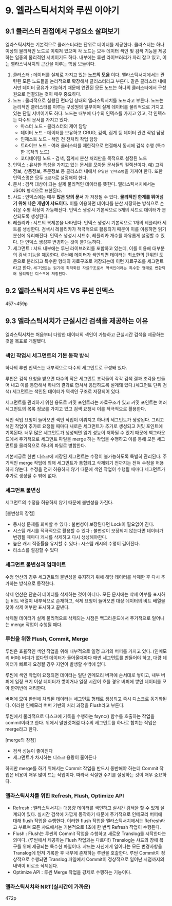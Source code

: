 # 9. 엘라스틱서치와 루씬 이야기
## 9.1 클러스터 관점에서 구성요소 살펴보기
엘라스틱서치는 기본적으로 클러스터라는 단위로 데이터를 제공한다. 클러스터는 하나 이상의 물리적인 노드로 이뤄져 있으며 각 노드는 모두 데이터 색인 및 검색 기능을 제공하는 일종의 물리적인 서버이기도 하다. 내부에는 루씬 라이브러리가 자리 잡고 있고, 이는 엘라스틱서치의 근간을 이루는 핵심 모듈이다.

1. 클러스터 : 데이터를 실제로 가지고 있는 __노드의 모음__ 이다. 엘라스틱서치에서는 관련된 모든 노드들을 논리적으로 확장해서 클러스터라고 부른다. 같은 클러스터 내에서만 데이터 공유가 가능하기 때문에 연관된 모든 노드는 하나의 클러스터에서 구성원으로 연결되는 것이 매우 중요하다.
2. 노드 : 물리적으로 실행된 런타임 상태의 엘라스틱서치를 노드라고 부른다. 노드는 논리적인 클러스터를 이루는 구성원의 일부이며 실제 데이터를 물리적으로 가지고 있는 단일 서버이기도 하다. 노드는 내부에 다수의 인덱스를 가지고 있고, 각 인덱스는 다수의 문서를 가지고 있다. 
   * 마스터 노드 - 클러스터의 제어 담당
   * 데이터 노드 - 데이터를 보유하고 CRUD, 검색, 집계 등 데이터 관련 작업 담당
   * 인제스트 노드 - 색인 전 전처리 작업 담당
   * 트라이브 노드 - 여러 클러스터를 제한적으로 연결해서 동시에 검색 수행 (특수한 목적의 노드)
   * 코디네이팅 노드 - 검색, 집계시 분산 처리만을 목적으로 설정된 노드
3. 인덱스 : 유사한 특성을 가지고 있는 문서를 모아둔 문서들의 컬렉션이다. 예) 고객정보, 상품정보, 주문정보 등 클러스터 내에서 `유일한 인덱스명`을 가져야 한다. 또한 인덱스명은 모두 `소문자`로 설정해야 한다.
4. 문서 : 검색 대상이 되는 실제 물리적인 데이터를 뜻한다. 엘라스틱서치에서는 JSON 형식으로 표현된다.
5. 샤드 : 인덱스에는 매우 __많은 양의 문서__ 가 저장될 수 있다. __물리적인 한계를 뛰어넘기 위해 나온 개념이 샤드이다.__ 이를 이용하면 데이터를 분산 저장하는 방식으로 손쉬운 수평 확장이 가능해진다. 인덱스 생성시 기본적으로 5개의 샤드로 데이터가 분산되도록 생성된다.
6. 레플리카 : 샤드의 복제본을 나타낸다. 인덱스 생성시 기본적으로 1개의 레플리카 세트를 생성한다. 검색시 레플리카가 적극적으로 활용되기 때문이 이를 이용하면 읽기 분산에 유리해진다. 인덱스 생성시 샤드수, 레플리카 개수를 자유롭게 설정할 수 있다. 단 인덱스 생성후 변경하는 것이 불가능하다. 
7. 세그먼트 : 샤드 내부에는 루씬 라이브러리를 포함하고 있는데, 이를 이용해 대부분의 검색 기능을 제공한다. 루씬에 데이터가 색인되면 데이터는 최소한의 단위인 토큰으로 분리되고 특수한 형태의 자료구조로 저장되는데 이런 자료구조를 세그먼트라고 한다. `세그먼트는 읽기에 최적화된 자료구조로서 역색인이라는 특수한 형태로 변환되어 물리적인 디스크에 저장된다.`

## 9.2 엘라스틱서치 샤드 VS 루씬 인덱스
457~459p

## 9.3 엘라스틱서치가 근실시간 검색을 제공하는 이유
엘라스틱서치는 처음부터 다양한 데이터의 색인이 가능하고 근실시간 검색을 제공하는 것을 목표로 개발됐다.

### 색인 작업시 세그먼트의 기본 동작 방식
하나의 루씬 인덱스는 내부적으로 다수의 세그먼트로 구성돼 있다. 

루씬은 검색 요청을 받으면 다수의 작은 세그먼트 조각들이 각각 검색 결과 조각을 만들어 내고 이를 통합해서 하나의 결과로 합쳐서 응답하도록 설계돼 있다.(세그먼트 단위 검색) 세그먼트는 색인된 데이터가 역색인 구조로 저장되어 있다.

세그먼트를 관리하기 위한 용도로 커밋 포인트라는 자료구조가 있고 커밋 포인트는 여러 세그먼트의 목록 정보를 가지고 있고 검색 요청시 이를 적극적으로 활용한다.

색인 작업 요청이 들어오면 색인 작업이 이뤄지고 하나의 세그먼트가 생성된다. 그리고 색인 작업이 추가로 요청될 때마다 새로운 세그먼트가 추가로 생성되고 커밋 포인트에 기록된다.  너무 많은 세그먼트가 생성되면 읽기 성능이 저하될 수 있기 때문에 백그라운드에서 주기적으로 세그먼트 파일을 merge 하는 작업을 수행하고 이를 통해 모든 세그먼트를 물리적으로 하나의 파일로 병합한다.

기본저긍로 한번 디스크에 저장된 세그먼트는 수정이 불가능하도록 특별히 관리된다. 주기적인 merge 작업에 의해 세그먼트가 통합되고 삭제되기 전까지는 전혀 수정을 허용하지 않는다. 수정을 전혀 허용하지 않기 때문에 색인 작업이 수행될 때마다 세그먼트가 추가로 생성될 수 밖에 없다.

### 세그먼트 불변성
세그먼트의 수정을 허용하지 않기 때문에 불변성을 가진다. 

[불변성의 장점]
* 동시성 문제를 회피할 수 있다 : 불변성이 보장된다면 Lock이 필요없어 진다.
* 시스템 캐시를 적극적으로 활용할 수 있다 : 불변성이 보장되지 않는다면 데이터가 변경될 때마다 캐시를 삭제하고 다시 생성해야한다.
* 높은 캐시 적중률을 유지할 수 있다 : 시스템 캐시의 수명이 길어진다.
* 리소스를 절감할 수 있다

### 세그먼트 불변성과 업데이트
수정 연산의 경우 세그먼트의 불변성을 유지하기 위해 해당 데이터를 삭제한 후 다시 추가하는 방식으로 동작한다. 

삭제 연산은 단순히 데이터를 삭제하는 것이 아니다. 모든 문서에는 삭제 여부를 표시하는 비트 배열이 내부적으로 존재하고, 삭제 요청이 들어오면 대상 데이터의 비트 배열을 찾아 삭제 여부만 표시하고 끝낸다.

삭제될 데이터가 실제 물리적으로 삭제되는 시점은 백그라운드에서 주기적으로 일어나는 merge 작업이 수행될 때다.

### 루씬을 위한 Flush, Commit, Merge
루씬은 효율적인 색인 작업을 위해 내부적으로 일정 크기의 버퍼를 가지고 있다. (인메모리 버퍼) 버퍼가 없다면 데이터가 들어올때마다 매번 세그먼트를 만들어야 하고, 대량 데이터가 빠르게 요청될 경우 지연이 발생할 수밖에 없다. 

루씬에 색인 작업이 요청되면 데이터는 일단 인메모리 버퍼에 순서대로 쌓이고, 내부 버퍼에 일정 크기 이상 데이터가 쌓이거나 일정 시간이 흐를 경우 버퍼에 쌓인 데이터를 모아 한꺼번에 처리한다. 

버퍼에 모여 한번에 처리된 데이터는 세그먼트 형태로 생성되고 즉시 디스크로 동기화된다. 이러한 인메모리 버퍼 기반의 처리 과정을 Flush라고 부른다. 

루씬에서 물리적으로 디스크에 기록을 수행하는 fsync() 함수를 호출하는 작업을 commit이라고 한다. 위에서 말한것처럼 다수의 세그먼트를 하나로 합치는 작업은 merge라고 한다. 

[merge의 장점]
* 검색 성능이 좋아진다
* 세그먼트가 차지하는 디스크 용량이 줄어든다

하지만 merge를 하기 위해서는 Commit 작업을 반드시 동반해야 하는데 Commit 작업은 비용이 매우 많이 드는 작업이다. 따라서 적절한 주기를 설정하는 것이 매우 중요하다. 

### 엘라스틱서치를 위한 Refresh, Flush, Optimize API
* Refresh : 엘라스틱서치는 대용량 데이터를 색인하고 실시간 검색을 할 수 있게 설계되어 있다. 실시간 검색에 가깝게 동작하기 때문에 주기적으로 인메모리 버퍼에 대해 flush 작업을 수행한다. 이러한 flush 작업을 엘라스틱서치에서는 Refresh라고 부르며 모든 샤드에서는 기본적으로 1초에 한 번씩 Refresh 작업이 수행된다. 
* Flush : Flush는 루씬의 Commit 작업을 수행하고 새로운 Translog를 시작한다는 의미다. (루씬에서 제공하는 Flush 작업과는 다르다!) Translog는 샤드의 장애 복구를 위해 제공되는 특수한 파일이다. 샤드는 자신에게 일어나는 모든 변경사항을 Translog에 먼저 기록한 후 내부에 존재하는 루씬을 호출한다. 루씬 Commit이 정상적으로 수행되면 Translog 파일에서 Commit이 정상적으로 일어난 시점까지의 내역이 비로소 삭제된다.
* Optimize API : 루씬 Merge 작업을 강제로 수행하는 기능이다.

### 엘라스틱서치와 NRT(실시간에 가까운)
472p
